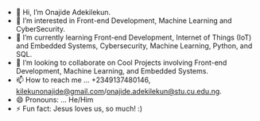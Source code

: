 - 👋 Hi, I’m Onajide Adekilekun.
- 👀 I’m interested in Front-end Development, Machine Learning and CyberSecurity.
- 🌱 I’m currently learning Front-end Development,  Internet of Things (IoT) and Embedded Systems, Cybersecurity, Machine Learning, Python, and SQL.
- 💞️ I’m looking to collaborate on Cool Projects involving Front-end Development, Machine Learning, and Embedded Systems.
- 📫 How to reach me ... +2349137480146, kilekunonajide@gmail.com/onajide.adekilekun@stu.cu.edu.ng. 
- 😄 Pronouns: ... He/Him
- ⚡ Fun fact: Jesus loves us, so much! :)
